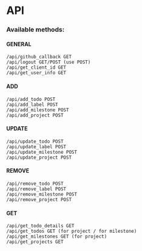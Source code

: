 # API
### Available methods:
#### GENERAL
```
/api/github_callback GET
/api/logout GET/POST (use POST)
/api/get_client_id GET
/api/get_user_info GET
```
#### ADD
```
/api/add_todo POST
/api/add_label POST
/api/add_milestone POST
/api/add_project POST
```
#### UPDATE
```
/api/update_todo POST
/api/update_label POST
/api/update_milestone POST
/api/update_project POST
```
#### REMOVE
```
/api/remove_todo POST
/api/remove_label POST
/api/remove_milestone POST
/api/remove_project POST
```
#### GET
```
/api/get_todo_details GET
/api/get_todos GET (for project / for milestone)
/api/get_milestones GET (for project)
/api/get_projects GET
```
